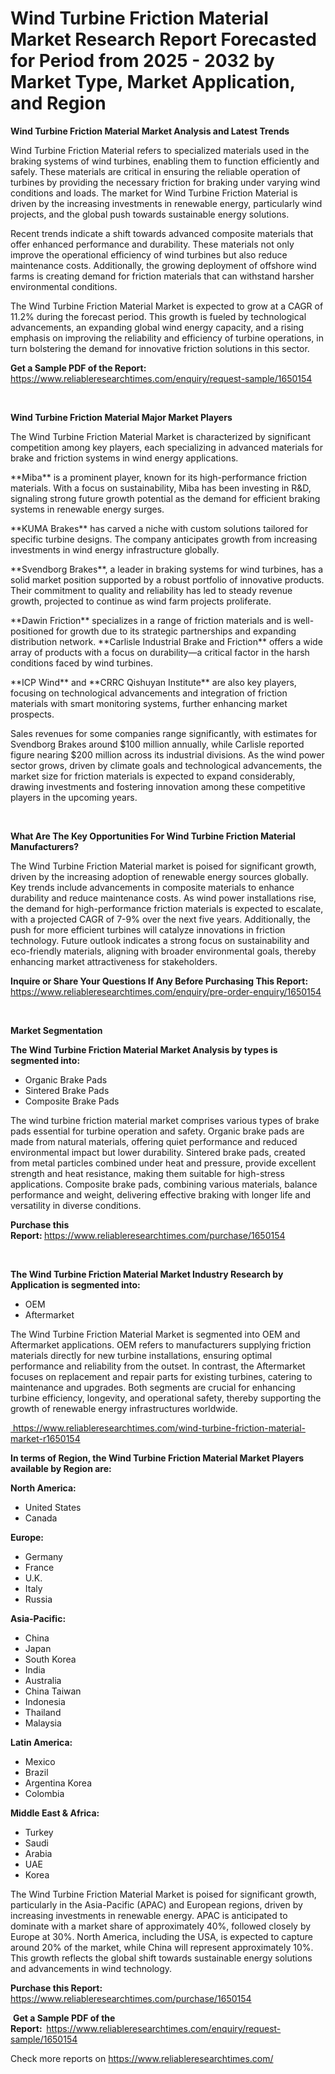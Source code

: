 <p><h1>Wind Turbine Friction Material Market Research Report Forecasted for Period from 2025 -  2032 by Market Type, Market Application, and Region</h1></p><p><strong>Wind Turbine Friction Material Market Analysis and Latest Trends</strong></p>
<p><p>Wind Turbine Friction Material refers to specialized materials used in the braking systems of wind turbines, enabling them to function efficiently and safely. These materials are critical in ensuring the reliable operation of turbines by providing the necessary friction for braking under varying wind conditions and loads. The market for Wind Turbine Friction Material is driven by the increasing investments in renewable energy, particularly wind projects, and the global push towards sustainable energy solutions.</p><p>Recent trends indicate a shift towards advanced composite materials that offer enhanced performance and durability. These materials not only improve the operational efficiency of wind turbines but also reduce maintenance costs. Additionally, the growing deployment of offshore wind farms is creating demand for friction materials that can withstand harsher environmental conditions.</p><p>The Wind Turbine Friction Material Market is expected to grow at a CAGR of 11.2% during the forecast period. This growth is fueled by technological advancements, an expanding global wind energy capacity, and a rising emphasis on improving the reliability and efficiency of turbine operations, in turn bolstering the demand for innovative friction solutions in this sector.</p></p>
<p><strong>Get a Sample PDF of the Report:&nbsp;</strong> <a href="https://www.reliableresearchtimes.com/enquiry/request-sample/1650154?utm_campaign=3442&utm_medium=2&utm_source=Github&utm_content=ia&utm_term=23032025&utm_id=wind-turbine-friction-material">https://www.reliableresearchtimes.com/enquiry/request-sample/1650154</a></p>
<p>&nbsp;</p>
<p><strong>Wind Turbine Friction Material Major Market Players</strong></p>
<p><p>The Wind Turbine Friction Material Market is characterized by significant competition among key players, each specializing in advanced materials for brake and friction systems in wind energy applications. </p><p>**Miba** is a prominent player, known for its high-performance friction materials. With a focus on sustainability, Miba has been investing in R&D, signaling strong future growth potential as the demand for efficient braking systems in renewable energy surges.</p><p>**KUMA Brakes** has carved a niche with custom solutions tailored for specific turbine designs. The company anticipates growth from increasing investments in wind energy infrastructure globally.</p><p>**Svendborg Brakes**, a leader in braking systems for wind turbines, has a solid market position supported by a robust portfolio of innovative products. Their commitment to quality and reliability has led to steady revenue growth, projected to continue as wind farm projects proliferate.</p><p>**Dawin Friction** specializes in a range of friction materials and is well-positioned for growth due to its strategic partnerships and expanding distribution network. **Carlisle Industrial Brake and Friction** offers a wide array of products with a focus on durability—a critical factor in the harsh conditions faced by wind turbines.</p><p>**ICP Wind** and **CRRC Qishuyan Institute** are also key players, focusing on technological advancements and integration of friction materials with smart monitoring systems, further enhancing market prospects.</p><p>Sales revenues for some companies range significantly, with estimates for Svendborg Brakes around $100 million annually, while Carlisle reported figure nearing $200 million across its industrial divisions. As the wind power sector grows, driven by climate goals and technological advancements, the market size for friction materials is expected to expand considerably, drawing investments and fostering innovation among these competitive players in the upcoming years.</p></p>
<p>&nbsp;</p>
<p><strong>What Are The Key Opportunities For Wind Turbine Friction Material Manufacturers?</strong></p>
<p><p>The Wind Turbine Friction Material market is poised for significant growth, driven by the increasing adoption of renewable energy sources globally. Key trends include advancements in composite materials to enhance durability and reduce maintenance costs. As wind power installations rise, the demand for high-performance friction materials is expected to escalate, with a projected CAGR of 7-9% over the next five years. Additionally, the push for more efficient turbines will catalyze innovations in friction technology. Future outlook indicates a strong focus on sustainability and eco-friendly materials, aligning with broader environmental goals, thereby enhancing market attractiveness for stakeholders.</p></p>
<p><strong>Inquire or Share Your Questions If Any Before Purchasing This Report:</strong> <a href="https://www.reliableresearchtimes.com/enquiry/pre-order-enquiry/1650154?utm_campaign=3442&utm_medium=2&utm_source=Github&utm_content=ia&utm_term=23032025&utm_id=wind-turbine-friction-material">https://www.reliableresearchtimes.com/enquiry/pre-order-enquiry/1650154</a></p>
<p>&nbsp;</p>
<p><strong>Market Segmentation</strong></p>
<p><strong>The Wind Turbine Friction Material Market Analysis by types is segmented into:</strong></p>
<p><ul><li>Organic Brake Pads</li><li>Sintered Brake Pads</li><li>Composite Brake Pads</li></ul></p>
<p><p>The wind turbine friction material market comprises various types of brake pads essential for turbine operation and safety. Organic brake pads are made from natural materials, offering quiet performance and reduced environmental impact but lower durability. Sintered brake pads, created from metal particles combined under heat and pressure, provide excellent strength and heat resistance, making them suitable for high-stress applications. Composite brake pads, combining various materials, balance performance and weight, delivering effective braking with longer life and versatility in diverse conditions.</p></p>
<p><strong>Purchase this Report:&nbsp;</strong><a href="https://www.reliableresearchtimes.com/purchase/1650154?utm_campaign=3442&utm_medium=2&utm_source=Github&utm_content=ia&utm_term=23032025&utm_id=wind-turbine-friction-material">https://www.reliableresearchtimes.com/purchase/1650154</a></p>
<p>&nbsp;</p>
<p><strong>The Wind Turbine Friction Material Market Industry Research by Application is segmented into:</strong></p>
<p><ul><li>OEM</li><li>Aftermarket</li></ul></p>
<p><p>The Wind Turbine Friction Material Market is segmented into OEM and Aftermarket applications. OEM refers to manufacturers supplying friction materials directly for new turbine installations, ensuring optimal performance and reliability from the outset. In contrast, the Aftermarket focuses on replacement and repair parts for existing turbines, catering to maintenance and upgrades. Both segments are crucial for enhancing turbine efficiency, longevity, and operational safety, thereby supporting the growth of renewable energy infrastructures worldwide.</p></p>
<p><a href="https://www.reliableresearchtimes.com/wind-turbine-friction-material-market-r1650154?utm_campaign=3442&utm_medium=2&utm_source=Github&utm_content=ia&utm_term=23032025&utm_id=wind-turbine-friction-material">&nbsp;https://www.reliableresearchtimes.com/wind-turbine-friction-material-market-r1650154</a></p>
<p><strong>In terms of Region, the Wind Turbine Friction Material Market Players available by Region are:</strong></p>
<p>
    <p> <strong> North America: </strong>
        <ul>
            <li>United States</li>
            <li>Canada</li>
        </ul>
        </p> 
    <p> <strong> Europe: </strong>
        <ul>
            <li>Germany</li>
            <li>France</li>
            <li>U.K.</li>
            <li>Italy</li>
            <li>Russia</li>
        </ul>
        </p> 
    <p> <strong> Asia-Pacific: </strong>
        <ul>
            <li>China</li>
            <li>Japan</li>
            <li>South Korea</li>
            <li>India</li>
            <li>Australia</li>
            <li>China Taiwan</li>
            <li>Indonesia</li>
            <li>Thailand</li>
            <li>Malaysia</li>
        </ul>
        </p> 
    <p> <strong> Latin America: </strong>
        <ul>
            <li>Mexico</li>
            <li>Brazil</li>
            <li>Argentina Korea</li>
            <li>Colombia</li>
        </ul>
        </p> 
    <p> <strong> Middle East & Africa: </strong>
        <ul>
            <li>Turkey</li>
            <li>Saudi</li>
            <li>Arabia</li>
            <li>UAE</li>
            <li>Korea</li>
        </ul>
    </p>
    </p>
<p><p>The Wind Turbine Friction Material Market is poised for significant growth, particularly in the Asia-Pacific (APAC) and European regions, driven by increasing investments in renewable energy. APAC is anticipated to dominate with a market share of approximately 40%, followed closely by Europe at 30%. North America, including the USA, is expected to capture around 20% of the market, while China will represent approximately 10%. This growth reflects the global shift towards sustainable energy solutions and advancements in wind technology.</p></p>
<p><strong>Purchase this Report: </strong><a href="https://www.reliableresearchtimes.com/purchase/1650154?utm_campaign=3442&utm_medium=2&utm_source=Github&utm_content=ia&utm_term=23032025&utm_id=wind-turbine-friction-material">https://www.reliableresearchtimes.com/purchase/1650154</a></p>
<p>&nbsp;<strong>Get a Sample PDF of the Report:&nbsp;&nbsp;</strong><a href="https://www.reliableresearchtimes.com/enquiry/request-sample/1650154?utm_campaign=3442&utm_medium=2&utm_source=Github&utm_content=ia&utm_term=23032025&utm_id=wind-turbine-friction-material">https://www.reliableresearchtimes.com/enquiry/request-sample/1650154</a></p>
<p><strong></strong></p>
<p>Check more reports on <a href="https://www.reliableresearchtimes.com/?utm_campaign=3442&utm_medium=2&utm_source=Github&utm_content=ia&utm_term=23032025&utm_id=wind-turbine-friction-material">https://www.reliableresearchtimes.com/</a></p>